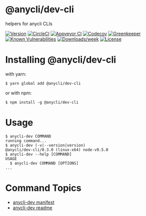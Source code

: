 @anycli/dev-cli
===============

helpers for anycli CLIs

[![Version](https://img.shields.io/npm/v/@anycli/dev-cli.svg)](https://npmjs.org/package/@anycli/dev-cli)
[![CircleCI](https://circleci.com/gh/anycli/dev-cli/tree/master.svg?style=svg)](https://circleci.com/gh/anycli/dev-cli/tree/master)
[![Appveyor CI](https://ci.appveyor.com/api/projects/status/github/anycli/dev-cli?branch=master&svg=true)](https://ci.appveyor.com/project/heroku/dev-cli/branch/master)
[![Codecov](https://codecov.io/gh/anycli/dev-cli/branch/master/graph/badge.svg)](https://codecov.io/gh/anycli/dev-cli)
[![Greenkeeper](https://badges.greenkeeper.io/anycli/dev-cli.svg)](https://greenkeeper.io/)
[![Known Vulnerabilities](https://snyk.io/test/npm/@anycli/dev-cli/badge.svg)](https://snyk.io/test/npm/@anycli/dev-cli)
[![Downloads/week](https://img.shields.io/npm/dw/@anycli/dev-cli.svg)](https://npmjs.org/package/@anycli/dev-cli)
[![License](https://img.shields.io/npm/l/@anycli/dev-cli.svg)](https://github.com/anycli/dev-cli/blob/master/package.json)

<!-- install -->
# Installing @anycli/dev-cli

with yarn:
```
$ yarn global add @anycli/dev-cli
```

or with npm:
```
$ npm install -g @anycli/dev-cli
```
<!-- installstop -->
<!-- usage -->
# Usage

```sh-session
$ anycli-dev COMMAND
running command...
$ anycli-dev (-v|--version|version)
@anycli/dev-cli/0.3.0 (linux-x64) node-v9.5.0
$ anycli-dev --help [COMMAND]
USAGE
  $ anycli-dev COMMAND [OPTIONS]
...
```
<!-- usagestop -->
<!-- commands -->
# Command Topics

* [anycli-dev manifest](docs/manifest.md)
* [anycli-dev readme](docs/readme.md)

<!-- commandsstop -->
